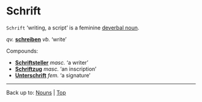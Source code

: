 # Schrift

`Schrift` ‘writing, a script’ is a feminine [deverbal noun](../../deverbalNouns.md).

*qv.* **[schreiben](../../../verbs/s/sc/schreiben.md)** *vb.* ‘write’

Compounds:
- **[Schriftsteller](Schriftsteller.md)** *masc.* ‘a writer’
- **[Schriftzug](Schriftzug.md)** *masc.* ‘an inscription’
- **[Unterschrift](../../u/un/Unterschrift.md)** *fem.* ‘a signature’

----

Back up to: [Nouns](../../index.md) | [Top](../../../index.md)
